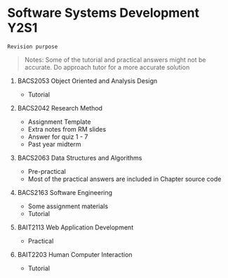 # Software Systems Development Y2S1 #

`Revision purpose`

> Notes: Some of the tutorial and practical answers might not be accurate. Do approach tutor for a more accurate solution

1. BACS2053 Object Oriented and Analysis Design
   - Tutorial

2. BACS2042 Research Method
   - Assignment Template
   - Extra notes from RM slides
   - Answer for quiz 1 - 7
   - Past year midterm
   
3. BACS2063 Data Structures and Algorithms
   - Pre-practical 
   - Most of the practical answers are included in Chapter source code   
   
4. BACS2163 Software Engineering
   - Some assignment materials
   - Tutorial  
   
6. BAIT2113 Web Application Development
   - Practical
   
8. BAIT2203 Human Computer Interaction
   - Tutorial 
